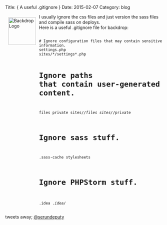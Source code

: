 Title: { A useful .gitignore }
Date: 2015-02-07
Category: blog


<p>
<img src="https://backdropcms.org/files/Backdrop-Logo-Vertical.png" width="88" alt="Backdrop Logo" style="float: left; margin: 10px;" />
I usually ignore the css files and just version the sass files and compile sass on deploys.<br />
Here is a useful <span class="inline-code">.gitignore</span> file for backdrop:
</p>
<div class="clearfix"></div>
<pre>
<code class="bash">
# Ignore configuration files that may contain sensitive information.
settings.php
sites/*/settings*.php

# Ignore paths that contain user-generated content.
files
private
sites/*/files
sites/*/private

# Ignore sass stuff.
.sass-cache
stylesheets

# Ignore PHPStorm stuff.
.idea
*.idea/*
</code>
</pre>
<p>
tweets away; 
<a href="http://twitter.com/serundeputy">@serundeputy</a>
</p>
